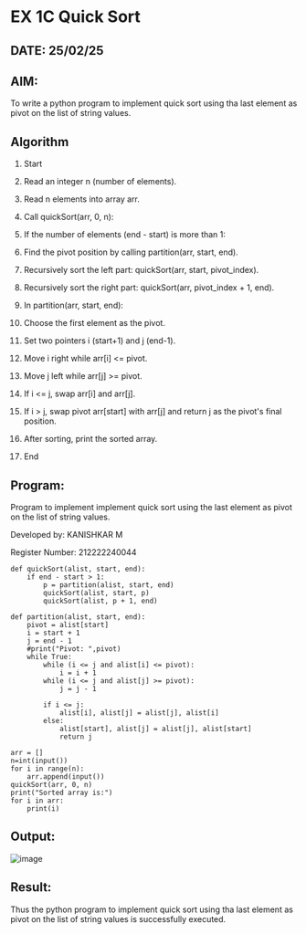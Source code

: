 # EX 1C Quick Sort
## DATE: 25/02/25
## AIM:
To write a python program to implement quick sort using tha last element as pivot on the list of string values.

## Algorithm

1. Start

2. Read an integer n (number of elements).

3. Read n elements into array arr.

4. Call quickSort(arr, 0, n):

5. If the number of elements (end - start) is more than 1:

6. Find the pivot position by calling partition(arr, start, end).

7. Recursively sort the left part: quickSort(arr, start, pivot_index).

8. Recursively sort the right part: quickSort(arr, pivot_index + 1, end).

9. In partition(arr, start, end):

10. Choose the first element as the pivot.

11. Set two pointers i (start+1) and j (end-1).

12. Move i right while arr[i] <= pivot.

13. Move j left while arr[j] >= pivot.

14. If i <= j, swap arr[i] and arr[j].

15. If i > j, swap pivot arr[start] with arr[j] and return j as the pivot's final position.

16. After sorting, print the sorted array.

17. End


## Program:

Program to implement implement quick sort using the last element as pivot on the list of string values.

Developed by: KANISHKAR M

Register Number: 212222240044

```PY
def quickSort(alist, start, end):
    if end - start > 1:
        p = partition(alist, start, end)
        quickSort(alist, start, p)
        quickSort(alist, p + 1, end)
 
def partition(alist, start, end):
    pivot = alist[start]
    i = start + 1
    j = end - 1
    #print("Pivot: ",pivot)
    while True:
        while (i <= j and alist[i] <= pivot):
            i = i + 1
        while (i <= j and alist[j] >= pivot):
            j = j - 1
 
        if i <= j:
            alist[i], alist[j] = alist[j], alist[i]
        else:
            alist[start], alist[j] = alist[j], alist[start]
            return j

arr = []
n=int(input())
for i in range(n):
    arr.append(input())
quickSort(arr, 0, n)
print("Sorted array is:")
for i in arr:
    print(i)
```

## Output:

![image](https://github.com/user-attachments/assets/2dbddd18-1b45-4b93-9411-0885928f27be)


## Result:
Thus the python program to implement quick sort using tha last element as pivot on the list of string values is successfully executed.
